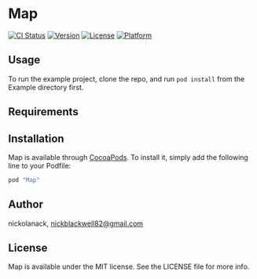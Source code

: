 # Map

[![CI Status](http://img.shields.io/travis/nickolanack/Map.svg?style=flat)](https://travis-ci.org/nickolanack/Map)
[![Version](https://img.shields.io/cocoapods/v/Map.svg?style=flat)](http://cocoapods.org/pods/Map)
[![License](https://img.shields.io/cocoapods/l/Map.svg?style=flat)](http://cocoapods.org/pods/Map)
[![Platform](https://img.shields.io/cocoapods/p/Map.svg?style=flat)](http://cocoapods.org/pods/Map)

## Usage

To run the example project, clone the repo, and run `pod install` from the Example directory first.

## Requirements

## Installation

Map is available through [CocoaPods](http://cocoapods.org). To install
it, simply add the following line to your Podfile:

```ruby
pod "Map"
```

## Author

nickolanack, nickblackwell82@gmail.com

## License

Map is available under the MIT license. See the LICENSE file for more info.
